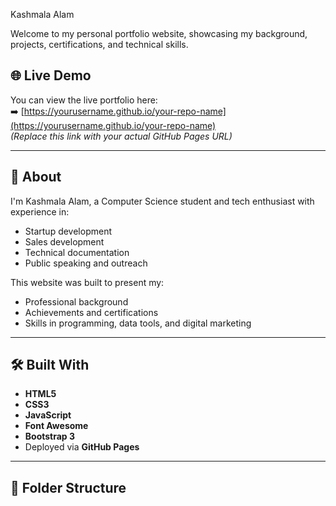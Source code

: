 Kashmala Alam

Welcome to my personal portfolio website, showcasing my background, projects, certifications, and technical skills.

## 🌐 Live Demo

You can view the live portfolio here:  
➡️ [https://yourusername.github.io/your-repo-name](https://yourusername.github.io/your-repo-name)  
_(Replace this link with your actual GitHub Pages URL)_

---

## 📄 About

I'm Kashmala Alam, a Computer Science student and tech enthusiast with experience in:

- Startup development
- Sales development
- Technical documentation
- Public speaking and outreach

This website was built to present my:

- Professional background
- Achievements and certifications
- Skills in programming, data tools, and digital marketing

---

## 🛠️ Built With

- **HTML5**
- **CSS3**
- **JavaScript**
- **Font Awesome**
- **Bootstrap 3**
- Deployed via **GitHub Pages**

---

## 📁 Folder Structure
